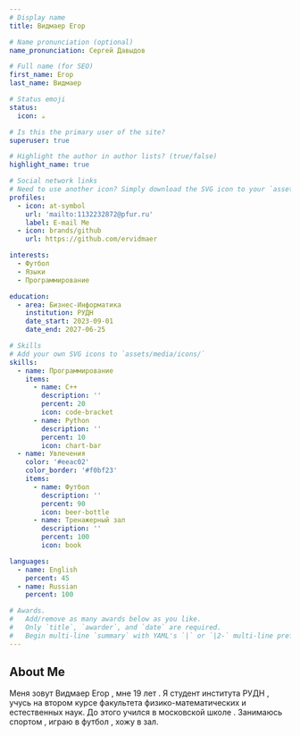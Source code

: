 ```yaml
---
# Display name
title: Видмаер Егор

# Name pronunciation (optional)
name_pronunciation: Сергей Давыдов

# Full name (for SEO)
first_name: Егор
last_name: Видмаер

# Status emoji
status:
  icon: ☕️

# Is this the primary user of the site?
superuser: true

# Highlight the author in author lists? (true/false)
highlight_name: true

# Social network links
# Need to use another icon? Simply download the SVG icon to your `assets/media/icons/` folder.
profiles:
  - icon: at-symbol
    url: 'mailto:1132232872@pfur.ru'
    label: E-mail Me
  - icon: brands/github
    url: https://github.com/ervidmaer

interests:
  - Футбол
  - Языки
  - Программирование

education:
  - area: Бизнес-Информатика
    institution: РУДН
    date_start: 2023-09-01
    date_end: 2027-06-25

# Skills
# Add your own SVG icons to `assets/media/icons/`
skills:
  - name: Программирование
    items:
      - name: C++
        description: ''
        percent: 20
        icon: code-bracket
      - name: Python
        description: ''
        percent: 10
        icon: chart-bar
  - name: Увлечения
    color: '#eeac02'
    color_border: '#f0bf23'
    items:
      - name: Футбол
        description: ''
        percent: 90
        icon: beer-bottle
      - name: Тренажерный зал
        description: ''
        percent: 100
        icon: book

languages:
  - name: English
    percent: 45
  - name: Russian
    percent: 100

# Awards.
#   Add/remove as many awards below as you like.
#   Only `title`, `awarder`, and `date` are required.
#   Begin multi-line `summary` with YAML's `|` or `|2-` multi-line prefix and indent 2 spaces below.
---
```


## About Me

Меня зовут Видмаер Егор , мне 19 лет . Я студент института РУДН , учусь на втором
курсе факультета физико-математических и естественных наук. До этого учился в
московской школе . Занимаюсь спортом , играю в футбол , хожу в зал.
